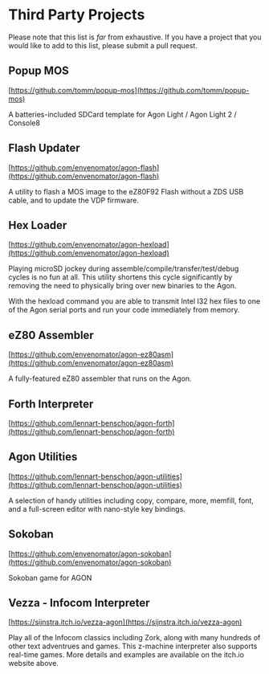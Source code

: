# Third Party Projects

Please note that this list is _far_ from exhaustive. If you have a project that you would like to add to this list, please submit a pull request.


## Popup MOS

[https://github.com/tomm/popup-mos](https://github.com/tomm/popup-mos)

A batteries-included SDCard template for Agon Light / Agon Light 2 / Console8

## Flash Updater

[https://github.com/envenomator/agon-flash](https://github.com/envenomator/agon-flash)

A utility to flash a MOS image to the eZ80F92 Flash without a ZDS USB cable, and to update the VDP firmware.

## Hex Loader

[https://github.com/envenomator/agon-hexload](https://github.com/envenomator/agon-hexload)

Playing microSD jockey during assemble/compile/transfer/test/debug cycles is no fun at all. This utility shortens this cycle significantly by removing the need to physically bring over new binaries to the Agon.

With the hexload command you are able to transmit Intel I32 hex files to one of the Agon serial ports and run your code immediately from memory.

## eZ80 Assembler

[https://github.com/envenomator/agon-ez80asm](https://github.com/envenomator/agon-ez80asm)

A fully-featured eZ80 assembler that runs on the Agon.

## Forth Interpreter

[https://github.com/lennart-benschop/agon-forth](https://github.com/lennart-benschop/agon-forth)

## Agon Utilities

[https://github.com/lennart-benschop/agon-utilities](https://github.com/lennart-benschop/agon-utilities)

A selection of handy utilities including copy, compare, more, memfill, font, and a full-screen editor with nano-style key bindings.

## Sokoban

[https://github.com/envenomator/agon-sokoban](https://github.com/envenomator/agon-sokoban)

Sokoban game for AGON

## Vezza - Infocom Interpreter

[https://sijnstra.itch.io/vezza-agon](https://sijnstra.itch.io/vezza-agon)

Play all of the Infocom classics including Zork, along with many hundreds of other text adventrues and games. This z-machine interpreter also supports real-time games. More details and examples are available on the itch.io website above.
